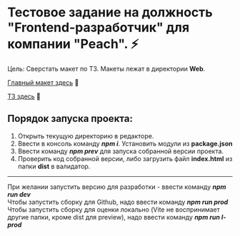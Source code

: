 # Тестовое задание на должность "Frontend-разработчик" для компании "Peach". ⚡   

Цель: Сверстать макет по ТЗ. Макеты лежат в директории **Web**.   

[Главный макет здесь](https://github.com/jkenix/test-peach/blob/main/web/Peach%20test%20frontend.fig) 🔗   

[ТЗ здесь](https://github.com/jkenix/test-peach/blob/main/web/%D0%A2%D0%B5%D1%81%D1%82%D0%BE%D0%B2%D0%BE%D0%B5_%D0%B7%D0%B0%D0%B4%D0%B0%D0%BD%D0%B8%D0%B5_Frontend_developer.pdf) 🔗   

## Порядок запуска проекта:   
1. Открыть текущую директорию в редакторе.
2. Ввести в консоль команду ***npm i***. Установить модули из **package.json**
3. Ввести команду ***npm prev*** для запуска собранной версии проекта.
4. Проверить код собранной версии, либо загрузить файл **index.html** из папки **dist** в валидатор.

---
При желании запустить версию для разработки - ввести команду ***npm run dev***   
Чтобы запустить сборку для Github, надо ввести команду ***npm run prod***   
Чтобы запустить сборку для оценки локально (Vite не воспринимает другие папки, кроме dist для preview), надо ввести команду ***npm run l-prod***   
